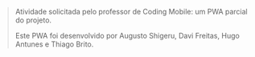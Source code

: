 > Atividade solicitada pelo professor de Coding Mobile: um PWA parcial do projeto.
> 
> Este PWA foi desenvolvido por Augusto Shigeru, Davi Freitas, Hugo Antunes e Thiago Brito.
